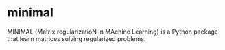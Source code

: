 # minimal
MINIMAL (MatrIx regularizatioN In MAchine Learning) is a Python package that learn matrices solving regularized problems.

